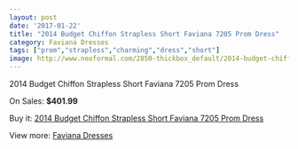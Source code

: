 ```yaml
---
layout: post
date: '2017-01-22'
title: "2014 Budget Chiffon Strapless Short Faviana 7205 Prom Dress"
category: Faviana Dresses
tags: ["prom","strapless","charming","dress","short"]
image: http://www.neoformal.com/2850-thickbox_default/2014-budget-chiffon-strapless-short-faviana-7205-prom-dress.jpg
---
```

2014 Budget Chiffon Strapless Short Faviana 7205 Prom Dress

On Sales: **$401.99**
<a href="https://www.neoformal.com/en/faviana-dresses/1058-2014-budget-chiffon-strapless-short-faviana-7205-prom-dress.html"><amp-img layout="responsive" width="600" height="600" src="//www.neoformal.com/2850-thickbox_default/2014-budget-chiffon-strapless-short-faviana-7205-prom-dress.jpg" alt="2014 Budget Chiffon Strapless Short Faviana 7205 Prom Dress 0" /></a>
<a href="https://www.neoformal.com/en/faviana-dresses/1058-2014-budget-chiffon-strapless-short-faviana-7205-prom-dress.html"><amp-img layout="responsive" width="600" height="600" src="//www.neoformal.com/2851-thickbox_default/2014-budget-chiffon-strapless-short-faviana-7205-prom-dress.jpg" alt="2014 Budget Chiffon Strapless Short Faviana 7205 Prom Dress 1" /></a>

Buy it: [2014 Budget Chiffon Strapless Short Faviana 7205 Prom Dress](https://www.neoformal.com/en/faviana-dresses/1058-2014-budget-chiffon-strapless-short-faviana-7205-prom-dress.html "2014 Budget Chiffon Strapless Short Faviana 7205 Prom Dress")

View more: [Faviana Dresses](https://www.neoformal.com/en/10-faviana-dresses "Faviana Dresses")